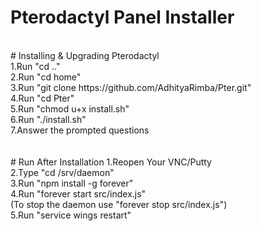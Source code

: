 # Pterodactyl Panel Installer
<br>
# Installing & Upgrading Pterodactyl<br>
1.Run "cd .."<br>
2.Run "cd home"<br>
3.Run "git clone https://github.com/AdhityaRimba/Pter.git"<br>
4.Run "cd Pter"<br>
5.Run "chmod u+x install.sh"<br>
6.Run "./install.sh"<br>
7.Answer the prompted questions<br>
<br><br>
# Run After Installation
1.Reopen Your VNC/Putty<br>
2.Type "cd /srv/daemon"<br>
3.Run "npm install -g forever"<br>
4.Run "forever start src/index.js"<br>
(To stop the daemon use "forever stop src/index.js")<br>
5.Run "service wings restart"<br>
